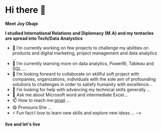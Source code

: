 # Hi there 👋

**Meet Joy Obaje**

**I studied International Relations and Diplomacy (M.A) and my tentacles are spread into Tech/Data Analystics**



- 🔭 I’m currently working on few projects to challenge my abilities on products and digital marketing, project management and data analytics ...
- 🌱 I’m currently learning more on data analytics, PowerBI, Tableau and SQL ...
- 👯 I’m looking forward to collaborate on skillful soft project with companies, organizations, individuals with the sole aim of profounding solutions to challenges in order to satisfy humanity with excellence...
- 🤔 I’m looking for help with advancing my technical skills generally ...
- 💬 Ask me about Microsoft word and intermediate Excel...
- 📫 How to reach me:[gmail](obajejoy2017@gmail.com)  ...
- 😄 Pronouns:She ...
- ⚡ Fun fact:I love to learn new skills and explore new ideas ...
-->

**live and let's live**
